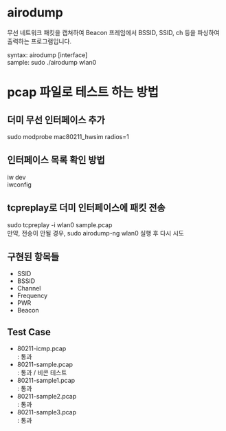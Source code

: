 <h1>airodump</h1>
무선 네트워크 패킷을 캡쳐하여 Beacon 프레임에서 BSSID, SSID, ch 등을 파싱하여 출력하는 프로그램입니다.<br>

syntax: airodump [interface] <br>
sample: sudo ./airodump wlan0

<h1>pcap 파일로 테스트 하는 방법</h1>
<h2>더미 무선 인터페이스 추가</h2>
sudo modprobe mac80211_hwsim radios=1<br>
<h2>인터페이스 목록 확인 방법</h2>
iw dev <br>
iwconfig
<h2>tcpreplay로 더미 인터페이스에 패킷 전송</h2>
sudo tcpreplay -i wlan0 sample.pcap <br>
만약, 전송이 안될 경우, sudo airodump-ng wlan0 실행 후 다시 시도
<h2>구현된 항목들</h2>
<ul>
    <li>SSID</li>
    <li>BSSID</li>
    <li>Channel</li>
    <li>Frequency</li>
    <li>PWR</li>
    <li>Beacon</li>
</ul>
<h2>Test Case</h2>
<ul>
    <li>80211-icmp.pcap</li>     : 통과
    <li>80211-sample.pcap</li>   : 통과 / 비콘 테스트
    <li>80211-sample1.pcap</li>  : 통과
    <li>80211-sample2.pcap</li>  : 통과
    <li>80211-sample3.pcap</li>  : 통과
</ul>
